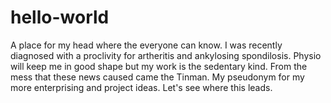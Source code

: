 # hello-world
A place for my head where the everyone can know.
I was recently diagnosed with a proclivity for artheritis and ankylosing spondilosis. Physio will keep me in good shape but my work is the sedentary kind.
From the mess that these news caused came the Tinman. My pseudonym for my more enterprising and project ideas.
Let's see where this leads.
